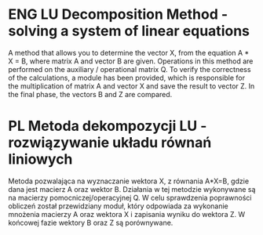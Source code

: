 # ENG LU Decomposition Method - solving a system of linear equations
A method that allows you to determine the vector X, from the equation A * X = B, where matrix A and vector B are given. Operations in this method are performed on the auxiliary / operational matrix Q. To verify the correctness of the calculations, a module has been provided, which is responsible for the multiplication of matrix A and vector X and save the result to vector Z. In the final phase, the vectors B and Z are compared.

# PL Metoda dekompozycji LU - rozwiązywanie układu równań liniowych
Metoda pozwalająca na wyznaczanie wektora X,
z równania A*X=B, gdzie dana jest macierz A oraz wektor B. Działania w tej metodzie wykonywane są na macierzy pomocniczej/operacyjnej Q. W celu sprawdzenia poprawności obliczeń został przewidziany moduł, który odpowiada za wykonanie mnożenia macierzy A oraz wektora X i zapisania wyniku do wektora Z. W końcowej fazie wektory B oraz Z są porównywane.
